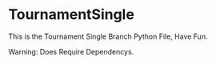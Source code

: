 # TournamentSingle

This is the Tournament Single Branch Python File, Have Fun.

Warning: Does Require Dependencys.
